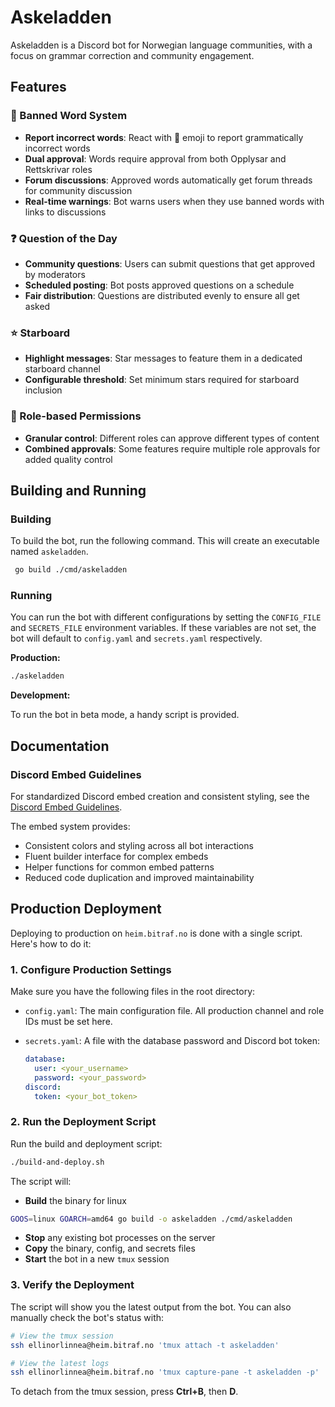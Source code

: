 # Askeladden

Askeladden is a Discord bot for Norwegian language communities, with a focus on grammar correction and community engagement.

## Features

### 🔨 Banned Word System
- **Report incorrect words**: React with 🔨 emoji to report grammatically incorrect words
- **Dual approval**: Words require approval from both Opplysar and Rettskrivar roles
- **Forum discussions**: Approved words automatically get forum threads for community discussion
- **Real-time warnings**: Bot warns users when they use banned words with links to discussions

### ❓ Question of the Day
- **Community questions**: Users can submit questions that get approved by moderators
- **Scheduled posting**: Bot posts approved questions on a schedule
- **Fair distribution**: Questions are distributed evenly to ensure all get asked

### ⭐ Starboard
- **Highlight messages**: Star messages to feature them in a dedicated starboard channel
- **Configurable threshold**: Set minimum stars required for starboard inclusion

### 🔐 Role-based Permissions
- **Granular control**: Different roles can approve different types of content
- **Combined approvals**: Some features require multiple role approvals for added quality control

## Building and Running

### Building

To build the bot, run the following command. This will create an executable named `askeladden`.

```bash
 go build ./cmd/askeladden
```

### Running

You can run the bot with different configurations by setting the `CONFIG_FILE` and `SECRETS_FILE` environment variables. If these variables are not set, the bot will default to `config.yaml` and `secrets.yaml` respectively.

**Production:**

```bash
./askeladden
```

**Development:**

To run the bot in beta mode, a handy script is provided.

## Documentation

### Discord Embed Guidelines

For standardized Discord embed creation and consistent styling, see the [Discord Embed Guidelines](docs/EMBEDS.md).

The embed system provides:
- Consistent colors and styling across all bot interactions
- Fluent builder interface for complex embeds
- Helper functions for common embed patterns
- Reduced code duplication and improved maintainability


## Production Deployment

Deploying to production on `heim.bitraf.no` is done with a single script. Here's how to do it:

### 1. Configure Production Settings

Make sure you have the following files in the root directory:

- `config.yaml`: The main configuration file. All production channel and role IDs must be set here.
- `secrets.yaml`: A file with the database password and Discord bot token:

  ```yaml
  database:
    user: <your_username>
    password: <your_password>
  discord:
    token: <your_bot_token>
  ```

### 2. Run the Deployment Script

Run the build and deployment script:

```bash
./build-and-deploy.sh
```

The script will:
- **Build** the binary for linux
```bash
GOOS=linux GOARCH=amd64 go build -o askeladden ./cmd/askeladden
```
- **Stop** any existing bot processes on the server
- **Copy** the binary, config, and secrets files
- **Start** the bot in a new `tmux` session


### 3. Verify the Deployment

The script will show you the latest output from the bot. You can also manually check the bot's status with:

```bash
# View the tmux session
ssh ellinorlinnea@heim.bitraf.no 'tmux attach -t askeladden'

# View the latest logs
ssh ellinorlinnea@heim.bitraf.no 'tmux capture-pane -t askeladden -p'
```

To detach from the tmux session, press **Ctrl+B**, then **D**.